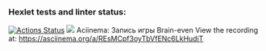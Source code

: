 ### Hexlet tests and linter status:
[![Actions Status](https://github.com/JuliaMezenova/python-project-49/workflows/hexlet-check/badge.svg)](https://github.com/JuliaMezenova/python-project-49/actions)
<a href="https://codeclimate.com/github/JuliaMezenova/python-project-49/maintainability"><img src="https://api.codeclimate.com/v1/badges/60ec1ecaeff526bb716e/maintainability" /></a>
Aciinema: Запись игры Brain-even View the recording at: https://asciinema.org/a/REsMCpf3oyTbVfENc6LkHudiT
